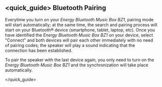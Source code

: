 ## <quick_guide> Bluetooth Pairing
Everytime you turn on your *Energy Bluetooth Music Box BZ1*, pairing mode will start automatically; at the same time, the search and pairing process will start on your Bluetooth® device (smartphone, tablet, laptop, etc). Once you have identified the *Energy Bluetooth Music Box BZ1* on your device, select "Connect" and both devices will pair each other immediately with no need of pairing codes; the speaker will play a sound indicating that the connection has been established. 

To pair the speaker with the last device again, you only need to turn on the *Energy Bluetooth Music Box BZ1* and the synchronization will take place automatically.

</quick_guide>
